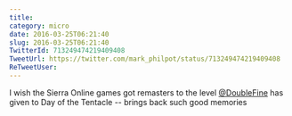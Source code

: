 ```yaml
---
title: 
category: micro
date: 2016-03-25T06:21:40
slug: 2016-03-25T06:21:40
TwitterId: 713249474219409408
TweetUrl: https://twitter.com/mark_philpot/status/713249474219409408
ReTweetUser: 
---
```


I wish the Sierra Online games got remasters to the level [@DoubleFine](https://twitter.com/DoubleFine) has given to Day of the Tentacle -- brings back such good memories